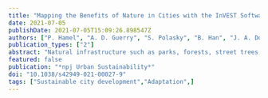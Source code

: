 ```yaml
---
title: "Mapping the Benefits of Nature in Cities with the InVEST Software"
date: 2021-07-05
publishDate: 2021-07-05T15:09:26.898547Z
authors: ["P. Hamel", "A. D. Guerry", "S. Polasky", "B. Han", "J. A. Douglass", "M. Hamann", "B. Janke", "J. J. Kuiper", "H. Levrel", "H. Liu", "E. Lonsdorf", "R. I. McDonald", "C. Nootenboom", "Z. Ouyang", "R. P. Remme", "R. P. Sharp", "L. Tardieu", "V. Viguié", "D. Xu", "H. Zheng", "G. C. Daily"]
publication_types: ["2"]
abstract: "Natural infrastructure such as parks, forests, street trees, green roofs, and coastal vegetation is central to sustainable urban management. Despite recent progress, it remains challenging for urban decision-makers to incorporate the benefits of natural infrastructure into urban design and planning. Here, we present an approach to support the greening of cities by quantifying and mapping the diverse benefits of natural infrastructure for now and in the future. The approach relies on open-source tools, within the InVEST (Integrated Valuation of Ecosystem Services and Tradeoffs) software, that compute biophysical and socio-economic metrics relevant to a variety of decisions in data-rich or data-scarce contexts. Through three case studies in China, France, and the United States, we show how spatially explicit information about the benefits of nature enhances urban management by improving economic valuation, prioritizing land use change, and promoting inclusive planning and stakeholder dialogue. We discuss limitations of the tools, including modeling uncertainties and a limited suite of output metrics, and propose research directions to mainstream natural infrastructure information in integrated urban management."
featured: false
publication: "*npj Urban Sustainability*"
doi: "10.1038/s42949-021-00027-9"
tags: ["Sustainable city development","Adaptation",]
---
```


